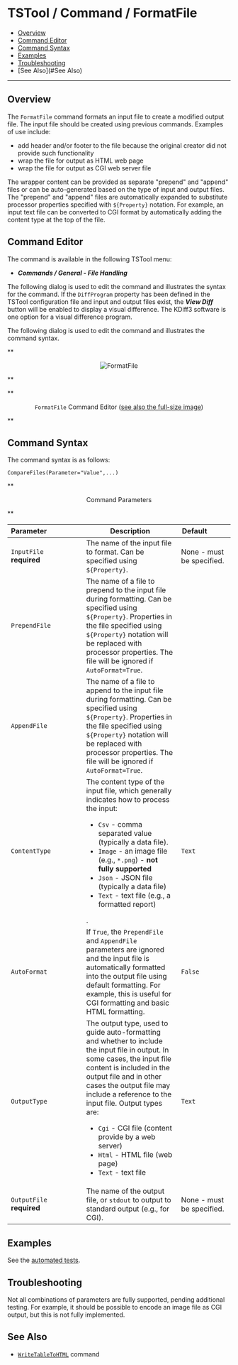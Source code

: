 # TSTool / Command / FormatFile #

*   [Overview](#overview)
*   [Command Editor](#command-editor)
*   [Command Syntax](#command-syntax)
*   [Examples](#examples)
*   [Troubleshooting](#troubleshooting)
*   [See Also](#See Also)

-------------------------

## Overview ##

The `FormatFile` command formats an input file to create a modified output file.
The input file should be created using previous commands.
Examples of use include:

*   add header and/or footer to the file because the original creator did not provide such functionality
*   wrap the file for output as HTML web page
*   wrap the file for output as CGI web server file

The wrapper content can be provided as separate "prepend" and "append" files or can be auto-generated based on
the type of input and output files.
The "prepend" and "append" files are automatically expanded to substitute processor properties
specified with `${Property}` notation.
For example, an input text file can be converted to CGI format by automatically adding the content type
at the top of the file.

## Command Editor ##

The command is available in the following TSTool menu:

*   ***Commands / General - File Handling***

The following dialog is used to edit the command and illustrates the syntax for the command.
If the `DiffProgram` property has been defined in the TSTool configuration file and input and output files exist,
the ***View Diff*** button will be enabled to display a visual difference.
The KDiff3 software is one option for a visual difference program.

The following dialog is used to edit the command and illustrates the command syntax.

**<p style="text-align: center;">
![FormatFile](FormatFile.png)
</p>**

**<p style="text-align: center;">
`FormatFile` Command Editor (<a href="../FormatFile.png">see also the full-size image</a>)
</p>**

## Command Syntax ##

The command syntax is as follows:

```text
CompareFiles(Parameter="Value",...)
```
**<p style="text-align: center;">
Command Parameters
</p>**

| **Parameter**&nbsp;&nbsp;&nbsp;&nbsp;&nbsp;&nbsp;&nbsp;&nbsp;&nbsp;&nbsp;&nbsp;&nbsp;&nbsp;&nbsp;&nbsp;&nbsp;&nbsp; | **Description** | **Default**&nbsp;&nbsp;&nbsp;&nbsp;&nbsp;&nbsp;&nbsp;&nbsp;&nbsp;&nbsp; |
| --------------|-----------------|----------------- |
| `InputFile`<br>**required** | The name of the input file to format.  Can be specified using `${Property}`. | None - must be specified. |
| `PrependFile` | The name of a file to prepend to the input file during formatting.  Can be specified using `${Property}`.  Properties in the file specified using `${Property}` notation will be replaced with processor properties.  The file will be ignored if `AutoFormat=True`. | |
| `AppendFile` | The name of a file to append to the input file during formatting.  Can be specified using `${Property}`.  Properties in the file specified using `${Property}` notation will be replaced with processor properties.  The file will be ignored if `AutoFormat=True`. | |
| `ContentType` | The content type of the input file, which generally indicates how to process the input:  <ul><li>`Csv` - comma separated value (typically a data file).</li><li>`Image` - an image file (e.g., `*.png`) - **not fully supported**</li><li>`Json` - JSON file (typically a data file)</li><li>`Text` - text file (e.g., a formatted report)</li></ul>. | `Text` |
| `AutoFormat` | If `True`, the `PrependFile` and `AppendFile` parameters are ignored and the input file is automatically formatted into the output file using default formatting. For example, this is useful for CGI formatting and basic HTML formatting. | `False` |
| `OutputType` | The output type, used to guide auto-formatting and whether to include the input file in output.  In some cases, the input file content is included in the output file and in other cases the output file may include a reference to the input file.  Output types are:<ul><li>`Cgi` - CGI file (content provide by a web server)</li><li>`Html` - HTML file (web page)</li><li>`Text` - text file</li></ul> | `Text` |
| `OutputFile`<br>**required** | The name of the output file, or `stdout` to output to standard output (e.g., for CGI). | None - must be specified. |

## Examples ##

See the [automated tests](https://github.com/OpenCDSS/cdss-app-tstool-test/tree/master/test/commands/FormatFile).

## Troubleshooting ##

Not all combinations of parameters are fully supported, pending additional testing.
For example, it should be possible to encode an image file as CGI output, but this is not fully implemented.

## See Also ##

*   [`WriteTableToHTML`](../WriteTableToHTML/WriteTableToHTML.md) command
